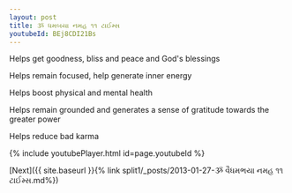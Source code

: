 ```yaml
---
layout: post
title: ૐ ધમબયા નમહ ૧૧ ટાઈમ્સ
youtubeId: BEj8CDI21Bs
---
```

 
 
Helps get goodness, bliss and peace and God's blessings
 
Helps remain focused, help generate inner energy 
 
Helps boost physical and mental health 
 
Helps remain grounded and generates a sense of gratitude towards the greater power 
 
Helps reduce bad karma
 
 
 
 


{% include youtubePlayer.html id=page.youtubeId %}
 
[Next]({{ site.baseurl }}{% link  split1/_posts/2013-01-27-ૐ વૈધમભયા નમહ ૧૧ ટાઈમ્સ.md%})
 
